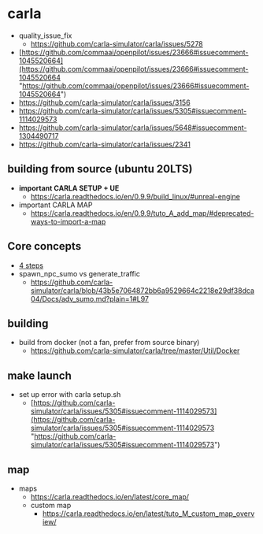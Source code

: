 # carla

- quality_issue_fix
  - https://github.com/carla-simulator/carla/issues/5278
- [https://github.com/commaai/openpilot/issues/23666#issuecomment-1045520664](https://github.com/commaai/openpilot/issues/23666#issuecomment-1045520664 "https://github.com/commaai/openpilot/issues/23666#issuecomment-1045520664")
- https://github.com/carla-simulator/carla/issues/3156
- https://github.com/carla-simulator/carla/issues/5305#issuecomment-1114029573
- https://github.com/carla-simulator/carla/issues/5648#issuecomment-1304490717
- https://github.com/carla-simulator/carla/issues/2341

## building from source (ubuntu 20LTS)

- **important CARLA SETUP + UE**
  - https://carla.readthedocs.io/en/0.9.9/build_linux/#unreal-engine
- important CARLA MAP
  - https://carla.readthedocs.io/en/0.9.9/tuto_A_add_map/#deprecated-ways-to-import-a-map

## Core concepts

- [4 steps](https://carla.readthedocs.io/en/latest/core_concepts/)
- spawn_npc_sumo vs generate_traffic
  - https://github.com/carla-simulator/carla/blob/43b5e7064872bb6a9529664c2218e29df38dca04/Docs/adv_sumo.md?plain=1#L97

## building

- build from docker (not a fan, prefer from source binary)
  - https://github.com/carla-simulator/carla/tree/master/Util/Docker

## make launch

- set up error with carla setup.sh
  - [https://github.com/carla-simulator/carla/issues/5305#issuecomment-1114029573](https://github.com/carla-simulator/carla/issues/5305#issuecomment-1114029573 "https://github.com/carla-simulator/carla/issues/5305#issuecomment-1114029573")

## map

- maps
  - https://carla.readthedocs.io/en/latest/core_map/
  - custom map
    - https://carla.readthedocs.io/en/latest/tuto_M_custom_map_overview/
